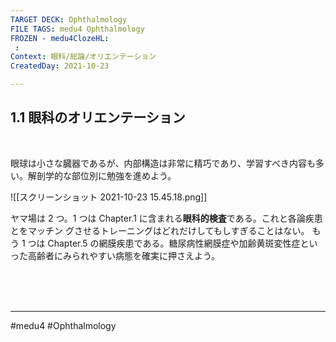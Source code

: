 ```yaml
---
TARGET DECK: Ophthalmology
FILE TAGS: medu4 Ophthalmology
FROZEN - medu4ClozeHL:
 : 
Context: 眼科/総論/オリエンテーション
CreatedDay: 2021-10-23

---
```


## 1.1 眼科のオリエンテーション

<br>

眼球は小さな臓器であるが、内部構造は非常に精巧であり、学習すべき内容も多い。解剖学的な部位別に勉強を進めよう。

![[スクリーンショット 2021-10-23 15.45.18.png]]

ヤマ場は 2 つ。1 つは Chapter.1 に含まれる**眼科的検査**である。これと各論疾患とをマッチン グさせるトレーニングはどれだけしてもしすぎることはない。
もう 1 つは Chapter.5 の網膜疾患である。糖尿病性網膜症や加齢黄斑変性症といった高齢者にみられやすい病態を確実に押さえよう。
    


<br><br><br>

---
#medu4 #Ophthalmology

